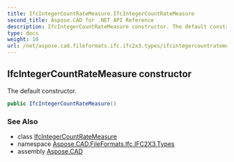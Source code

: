 ```yaml
---
title: IfcIntegerCountRateMeasure.IfcIntegerCountRateMeasure
second_title: Aspose.CAD for .NET API Reference
description: IfcIntegerCountRateMeasure constructor. The default constructor
type: docs
weight: 10
url: /net/aspose.cad.fileformats.ifc.ifc2x3.types/ifcintegercountratemeasure/ifcintegercountratemeasure/
---
```

## IfcIntegerCountRateMeasure constructor

The default constructor.

```csharp
public IfcIntegerCountRateMeasure()
```

### See Also

* class [IfcIntegerCountRateMeasure](../)
* namespace [Aspose.CAD.FileFormats.Ifc.IFC2X3.Types](../../ifcintegercountratemeasure/)
* assembly [Aspose.CAD](../../../)


